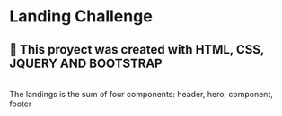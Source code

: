 # Landing Challenge

## 📌 This proyect was created with HTML, CSS, JQUERY AND BOOTSTRAP 

<br/>
The landings is the sum of four components: header, hero, component, footer
<br/>
<br/>
